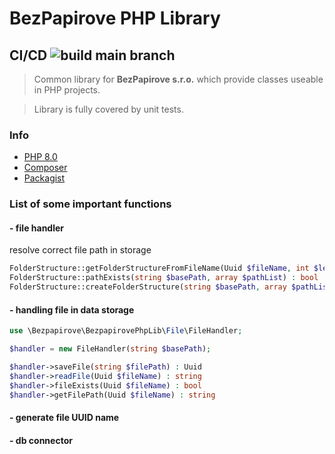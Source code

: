 # BezPapirove PHP Library

## CI/CD ![build main branch](https://github.com/BezPapirove/bezpapirove_php_lib/actions/workflows/php.yml/badge.svg?branch=main)

> Common library for **BezPapirove s.r.o.** which provide classes useable in PHP projects.  

> Library is fully covered by unit tests.


### Info
- [PHP 8.0](https://www.php.net/downloads)
- [Composer](https://getcomposer.org/download)
- [Packagist](https://packagist.org/packages/bezpapirove/bezpapirove_php_lib)

### List of some important functions 

#### - file handler

resolve correct file path in storage

```php
FolderStructure::getFolderStructureFromFileName(Uuid $fileName, int $levels = 3) : array
FolderStructure::pathExists(string $basePath, array $pathList) : bool
FolderStructure::createFolderStructure(string $basePath, array $pathList) : bool
```

#### - handling file in data storage

```php
use \Bezpapirove\BezpapirovePhpLib\File\FileHandler;

$handler = new FileHandler(string $basePath);

$handler->saveFile(string $filePath) : Uuid
$handler->readFile(Uuid $fileName) : string
$handler->fileExists(Uuid $fileName) : bool
$handler->getFilePath(Uuid $fileName) : string
```

#### - generate file UUID name

#### - db connector
